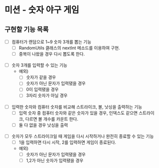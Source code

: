 # 미션 - 숫자 야구 게임

## 구현할 기능 목록

- [ ] 컴퓨터가 랜덤으로 1~9 숫자 3개를 뽑는 기능
    - [ ] RandomUtils 클래스의 nextInt 메소드를 이용하여 구현.
    - [ ] 중복이 나왔을 경우 다시 뽑도록 한다.
<br/><br/>

- [ ] 숫자 3개를 입력할 수 있는 기능
    - 예외) 
        - [ ] 숫자가 같을 경우 
        - [ ] 숫자가 아닌 문자가 입력됐을 경우 
        - [ ] 0이 입력됐을 경우
        - [ ] 3자리 숫자가 아닐 경우
<br/><br/>

- [ ] 입력한 숫자와 컴퓨터 숫자를 비교해 스트라이크, 볼, 낫싱을 출력하는 기능
    - [ ] 입력 숫자 중 컴퓨터 숫자와 같은 숫자가 있을 경우, 인덱스도 같으면 스트라이크, 다르면 볼 개수를 카운트 한다.
    - [ ] 둘 다 없을 경우 낫싱을 출력
<br/><br/>

- [ ] 숫자가 모두 스트라이크일 때 게임을 다시 시작하거나 완전히 종료할 수 있는 기능
    - [ ] 1을 입력하면 다시 시작, 2를 입력하면 게임이 종료된다.
    - 예외) 
        - [ ] 숫자가 아닌 문자가 입력됐을 경우
        - [ ] 1,2가 아닌 숫자가 입력됐을 경우